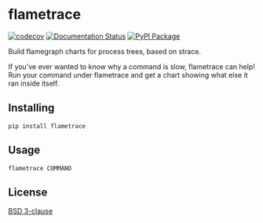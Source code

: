 # flametrace

[![codecov](https://codecov.io/gh/leifwalsh/flametrace/branch/main/graph/badge.svg?token=TDFS4CVZCQ)](https://codecov.io/gh/leifwalsh/flametrace)
[![Documentation Status](https://readthedocs.org/projects/flametrace/badge/?version=latest)](https://flametrace.readthedocs.io/en/latest/?badge=latest)
[![PyPI Package](https://img.shields.io/pypi/v/flametrace)](https://pypi.org/project/flametrace/)

Build flamegraph charts for process trees, based on strace.

If you’ve ever wanted to know why a command is slow, flametrace can help! Run
your command under flametrace and get a chart showing what else it ran inside
itself.

## Installing

```
pip install flametrace
```

## Usage

```
flametrace COMMAND
```

## License

[BSD 3-clause](./LICENSE)
